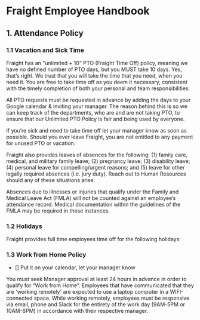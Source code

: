 # Fraight Employee Handbook

## 1. Attendance Policy


### 1.1 Vacation and Sick Time

Fraight has an "unlimited + 10" PTO (Fraight Time Off) policy, meaning we have no defined number of PTO days, but you MUST take 10 days. Yes, that’s right. We trust that you will take the time that you need, when you need it. You are free to take time off as you deem it necessary, consistent with the timely completion of both your personal and team responsibilities.

All PTO requests must be requested in advance by adding the days to your Google calendar & inviting your manager. The reason behind this is so we can keep track of the departments, who are and are not taking PTO, to ensure that our Unlimited PTO Policy is fair and being used by everyone.

If you’re sick and need to take time off let your manager know as soon as possible.  Should you ever leave Fraight, you are not entitled to any payment for unused PTO or vacation.

Fraight also provides leaves of absences for the following: (1) family care, medical, and military family leave; (2) pregnancy leave; (3) disability leave; (4) personal leave for compelling/urgent reasons; and (5) leave for other legally required absences (i.e. jury duty). Reach out to Human Resources should any of these situations arise.

Absences due to illnesses or injuries that qualify under the Family and Medical Leave Act (FMLA) will not be counted against an employee’s attendance record. Medical documentation within the guidelines of the FMLA may be required in these instances.


### 1.2 Holidays

<!-- We value time with your familial obligations TK TK TK TK  -->

Fraight provides full time employees time off for the following holidays:

<!-- MLK Day, Presidents day, Memorial Day, Independence Day, Labor Day, Columbus Day, Veterans Day, Thanksgiving, The day after Thanksgiving, Christmas Eve, Christmas Day , New Years Eve, and New Years Day.

Additional holidays may be added at company discretion. -->

### 1.3 Work from Home Policy

- [] Put it on your calendar, let your manager know

<!-- The following might be too rigid -->

You must seek Manager approval at least 24 hours in advance in order to qualify for “Work from Home”. Employees that have communicated that they are 'working remotely' are expected to use a laptop computer in a WIFI-connected space. While working remotely, employees must be responsive via email, phone and Slack for the entirety of the work day (9AM-5PM or 10AM-6PM) in accordance with their respective manager.
